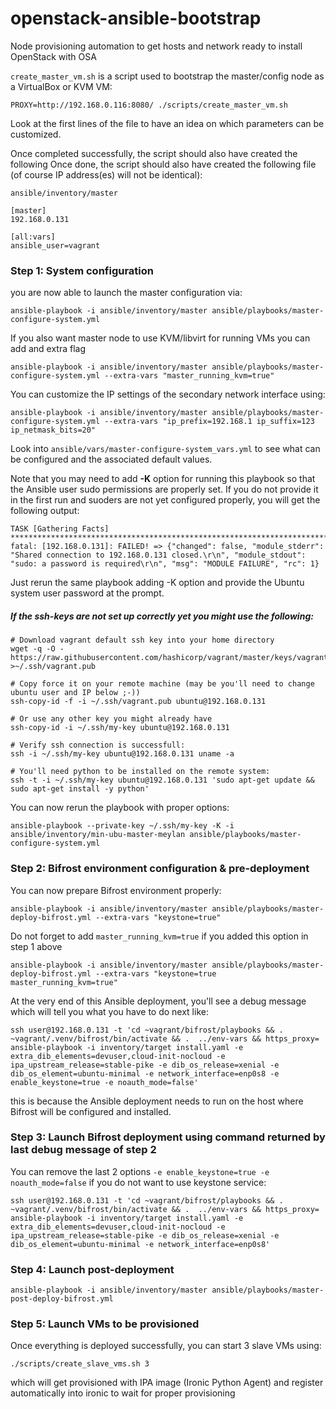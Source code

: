 openstack-ansible-bootstrap
===========================

Node provisioning automation to get hosts and network ready to install OpenStack
with OSA

`create_master_vm.sh` is a script used to bootstrap the master/config node as a
VirtualBox or KVM VM:

~~~~~~~~~~~~~~~~~~~~~~~~~~~~~~~~~~~~~~~~~~~~~~~~~~~~~~~~~~~~~~~~~~~~~~~~~~~~~~~~
PROXY=http://192.168.0.116:8080/ ./scripts/create_master_vm.sh
~~~~~~~~~~~~~~~~~~~~~~~~~~~~~~~~~~~~~~~~~~~~~~~~~~~~~~~~~~~~~~~~~~~~~~~~~~~~~~~~

Look at the first lines of the file to have an idea on which parameters can be
customized.

Once completed successfully, the script should also have created the following
Once done, the script should also have created the following file (of course IP
address(es) will not be identical):

~~~~~~~~~~~~~~~~~~~~~~~~~~~~~~~~~~~~~~~~~~~~~~~~~~~~~~~~~~~~~~~~~~~~~~~~~~~~~~~~
ansible/inventory/master

[master]
192.168.0.131

[all:vars]
ansible_user=vagrant
~~~~~~~~~~~~~~~~~~~~~~~~~~~~~~~~~~~~~~~~~~~~~~~~~~~~~~~~~~~~~~~~~~~~~~~~~~~~~~~~

### Step 1: System configuration

you are now able to launch the master configuration via:

~~~~~~~~~~~~~~~~~~~~~~~~~~~~~~~~~~~~~~~~~~~~~~~~~~~~~~~~~~~~~~~~~~~~~~~~~~~~~~~~
ansible-playbook -i ansible/inventory/master ansible/playbooks/master-configure-system.yml
~~~~~~~~~~~~~~~~~~~~~~~~~~~~~~~~~~~~~~~~~~~~~~~~~~~~~~~~~~~~~~~~~~~~~~~~~~~~~~~~

If you also want master node to use KVM/libvirt for running VMs you can add and extra flag

~~~~~~~~~~~~~~~~~~~~~~~~~~~~~~~~~~~~~~~~~~~~~~~~~~~~~~~~~~~~~~~~~~~~~~~~~~~~~~~~
ansible-playbook -i ansible/inventory/master ansible/playbooks/master-configure-system.yml --extra-vars "master_running_kvm=true"
~~~~~~~~~~~~~~~~~~~~~~~~~~~~~~~~~~~~~~~~~~~~~~~~~~~~~~~~~~~~~~~~~~~~~~~~~~~~~~~~

You can customize the IP settings of the secondary network interface using:

~~~~~~~~~~~~~~~~~~~~~~~~~~~~~~~~~~~~~~~~~~~~~~~~~~~~~~~~~~~~~~~~~~~~~~~~~~~~~~~~
ansible-playbook -i ansible/inventory/master ansible/playbooks/master-configure-system.yml --extra-vars "ip_prefix=192.168.1 ip_suffix=123 ip_netmask_bits=20"
~~~~~~~~~~~~~~~~~~~~~~~~~~~~~~~~~~~~~~~~~~~~~~~~~~~~~~~~~~~~~~~~~~~~~~~~~~~~~~~~

Look into `ansible/vars/master-configure-system_vars.yml` to see what can be
configured and the associated default values.

Note that you may need to add **-K** option for running this playbook so that
the Ansible user sudo permissions are properly set. If you do not provide it in
the first run and suoders are not yet configured properly, you will get the
following output:

~~~~~~~~~~~~~~~~~~~~~~~~~~~~~~~~~~~~~~~~~~~~~~~~~~~~~~~~~~~~~~~~~~~~~~~~~~~~~~~~
TASK [Gathering Facts] **************************************************************************************************************************************************************************************
fatal: [192.168.0.131]: FAILED! => {"changed": false, "module_stderr": "Shared connection to 192.168.0.131 closed.\r\n", "module_stdout": "sudo: a password is required\r\n", "msg": "MODULE FAILURE", "rc": 1}
~~~~~~~~~~~~~~~~~~~~~~~~~~~~~~~~~~~~~~~~~~~~~~~~~~~~~~~~~~~~~~~~~~~~~~~~~~~~~~~~

Just rerun the same playbook adding -K option and provide the Ubuntu system user
password at the prompt.

##### If the ssh-keys are not set up correctly yet you might use the following:

~~~~~~~~~~~~~~~~~~~~~~~~~~~~~~~~~~~~~~~~~~~~~~~~~~~~~~~~~~~~~~~~~~~~~~~~~~~~~~~~
# Download vagrant default ssh key into your home directory
wget -q -O - https://raw.githubusercontent.com/hashicorp/vagrant/master/keys/vagrant.pub >~/.ssh/vagrant.pub

# Copy force it on your remote machine (may be you'll need to change ubuntu user and IP below ;-))
ssh-copy-id -f -i ~/.ssh/vagrant.pub ubuntu@192.168.0.131

# Or use any other key you might already have
ssh-copy-id -i ~/.ssh/my-key ubuntu@192.168.0.131

# Verify ssh connection is successfull:
ssh -i ~/.ssh/my-key ubuntu@192.168.0.131 uname -a

# You'll need python to be installed on the remote system:
ssh -t -i ~/.ssh/my-key ubuntu@192.168.0.131 'sudo apt-get update && sudo apt-get install -y python'
~~~~~~~~~~~~~~~~~~~~~~~~~~~~~~~~~~~~~~~~~~~~~~~~~~~~~~~~~~~~~~~~~~~~~~~~~~~~~~~~

You can now rerun the playbook with proper options:

~~~~~~~~~~~~~~~~~~~~~~~~~~~~~~~~~~~~~~~~~~~~~~~~~~~~~~~~~~~~~~~~~~~~~~~~~~~~~~~~
ansible-playbook --private-key ~/.ssh/my-key -K -i ansible/inventory/min-ubu-master-meylan ansible/playbooks/master-configure-system.yml
~~~~~~~~~~~~~~~~~~~~~~~~~~~~~~~~~~~~~~~~~~~~~~~~~~~~~~~~~~~~~~~~~~~~~~~~~~~~~~~~

### Step 2: Bifrost environment configuration & pre-deployment

You can now prepare Bifrost environment properly:

~~~~~~~~~~~~~~~~~~~~~~~~~~~~~~~~~~~~~~~~~~~~~~~~~~~~~~~~~~~~~~~~~~~~~~~~~~~~~~~~
ansible-playbook -i ansible/inventory/master ansible/playbooks/master-deploy-bifrost.yml --extra-vars "keystone=true"
~~~~~~~~~~~~~~~~~~~~~~~~~~~~~~~~~~~~~~~~~~~~~~~~~~~~~~~~~~~~~~~~~~~~~~~~~~~~~~~~

Do not forget to add `master_running_kvm=true` if you added this option in step 1 above

~~~~~~~~~~~~~~~~~~~~~~~~~~~~~~~~~~~~~~~~~~~~~~~~~~~~~~~~~~~~~~~~~~~~~~~~~~~~~~~~
ansible-playbook -i ansible/inventory/master ansible/playbooks/master-deploy-bifrost.yml --extra-vars "keystone=true master_running_kvm=true"
~~~~~~~~~~~~~~~~~~~~~~~~~~~~~~~~~~~~~~~~~~~~~~~~~~~~~~~~~~~~~~~~~~~~~~~~~~~~~~~~

At the very end of this Ansible deployment, you'll see a debug message which
will tell you what you have to do next like:

~~~~~~~~~~~~~~~~~~~~~~~~~~~~~~~~~~~~~~~~~~~~~~~~~~~~~~~~~~~~~~~~~~~~~~~~~~~~~~~~
ssh user@192.168.0.131 -t 'cd ~vagrant/bifrost/playbooks && . ~vagrant/.venv/bifrost/bin/activate && .  ../env-vars && https_proxy= ansible-playbook -i inventory/target install.yaml -e extra_dib_elements=devuser,cloud-init-nocloud -e ipa_upstream_release=stable-pike -e dib_os_release=xenial -e dib_os_element=ubuntu-minimal -e network_interface=enp0s8 -e enable_keystone=true -e noauth_mode=false'
~~~~~~~~~~~~~~~~~~~~~~~~~~~~~~~~~~~~~~~~~~~~~~~~~~~~~~~~~~~~~~~~~~~~~~~~~~~~~~~~

this is because the Ansible deployment needs to run on the host where Bifrost
will be configured and installed.

### Step 3: Launch Bifrost deployment using command returned by last debug message of step 2

You can remove the last 2 options `-e enable_keystone=true -e noauth_mode=false` if you
do not want to use keystone service:

~~~~~~~~~~~~~~~~~~~~~~~~~~~~~~~~~~~~~~~~~~~~~~~~~~~~~~~~~~~~~~~~~~~~~~~~~~~~~~~~
ssh user@192.168.0.131 -t 'cd ~vagrant/bifrost/playbooks && . ~vagrant/.venv/bifrost/bin/activate && .  ../env-vars && https_proxy= ansible-playbook -i inventory/target install.yaml -e extra_dib_elements=devuser,cloud-init-nocloud -e ipa_upstream_release=stable-pike -e dib_os_release=xenial -e dib_os_element=ubuntu-minimal -e network_interface=enp0s8'
~~~~~~~~~~~~~~~~~~~~~~~~~~~~~~~~~~~~~~~~~~~~~~~~~~~~~~~~~~~~~~~~~~~~~~~~~~~~~~~~

### Step 4: Launch post-deployment

~~~~~~~~~~~~~~~~~~~~~~~~~~~~~~~~~~~~~~~~~~~~~~~~~~~~~~~~~~~~~~~~~~~~~~~~~~~~~~~~
ansible-playbook -i ansible/inventory/master ansible/playbooks/master-post-deploy-bifrost.yml
~~~~~~~~~~~~~~~~~~~~~~~~~~~~~~~~~~~~~~~~~~~~~~~~~~~~~~~~~~~~~~~~~~~~~~~~~~~~~~~~

### Step 5: Launch VMs to be provisioned

Once everything is deployed successfully, you can start 3 slave VMs using:

~~~~~~~~~~~~~~~~~~~~~~~~~~~~~~~~~~~~~~~~~~~~~~~~~~~~~~~~~~~~~~~~~~~~~~~~~~~~~~~~
./scripts/create_slave_vms.sh 3
~~~~~~~~~~~~~~~~~~~~~~~~~~~~~~~~~~~~~~~~~~~~~~~~~~~~~~~~~~~~~~~~~~~~~~~~~~~~~~~~

which will get provisioned with IPA image (Ironic Python Agent) and register
automatically into ironic to wait for proper provisioning
